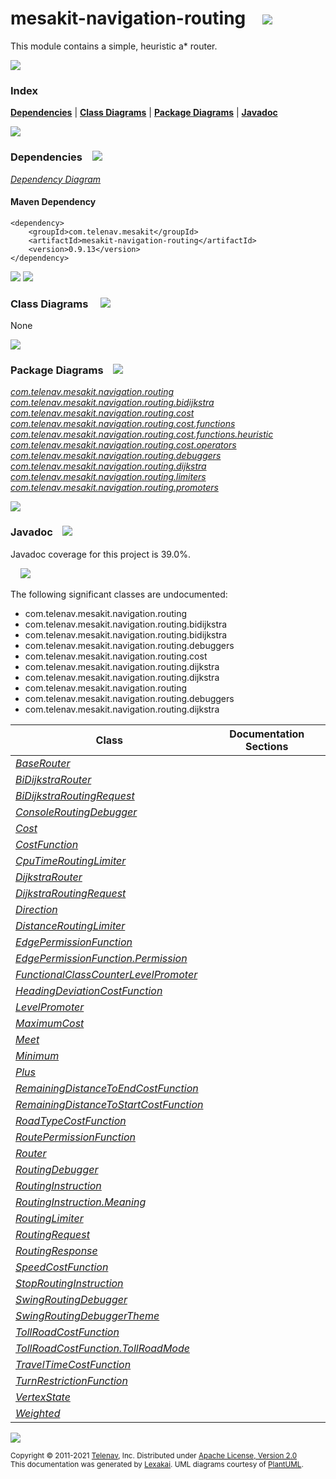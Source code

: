 [//]: # (start-user-text)



[//]: # (end-user-text)

# mesakit-navigation-routing &nbsp;&nbsp; <img src="https://telenav.github.io/telenav-assets/images/icons//branch-32.png" srcset="https://telenav.github.io/telenav-assets/images/icons//branch-32-2x.png 2x"/>

This module contains a simple, heuristic a* router.

<img src="https://telenav.github.io/telenav-assets/images/icons/horizontal-line-512.png" srcset="https://telenav.github.io/telenav-assets/images/separators/horizontal-line-512-2x.png 2x"/>

### Index



[**Dependencies**](#dependencies) | [**Class Diagrams**](#class-diagrams) | [**Package Diagrams**](#package-diagrams) | [**Javadoc**](#javadoc)

<img src="https://telenav.github.io/telenav-assets/images/icons/horizontal-line-512.png" srcset="https://telenav.github.io/telenav-assets/images/separators/horizontal-line-512-2x.png 2x"/>

### Dependencies <a name="dependencies"></a> &nbsp;&nbsp; <img src="https://telenav.github.io/telenav-assets/images/icons/dependencies-32.png" srcset="https://telenav.github.io/telenav-assets/images/icons/dependencies-32-2x.png 2x"/>

[*Dependency Diagram*](https://www.mesakit.org/0.9.13/lexakai/mesakit/mesakit-navigation/routing/documentation/diagrams/dependencies.svg)

#### Maven Dependency

    <dependency>
        <groupId>com.telenav.mesakit</groupId>
        <artifactId>mesakit-navigation-routing</artifactId>
        <version>0.9.13</version>
    </dependency>

<img src="https://telenav.github.io/telenav-assets/images/icons/horizontal-line-128.png" srcset="https://telenav.github.io/telenav-assets/images/separators/horizontal-line-128-2x.png 2x"/>

[//]: # (start-user-text)



[//]: # (end-user-text)

<img src="https://telenav.github.io/telenav-assets/images/icons/horizontal-line-128.png" srcset="https://telenav.github.io/telenav-assets/images/separators/horizontal-line-128-2x.png 2x"/>

### Class Diagrams <a name="class-diagrams"></a> &nbsp; &nbsp; <img src="https://telenav.github.io/telenav-assets/images/icons/diagram-40.png" srcset="https://telenav.github.io/telenav-assets/images/icons/diagram-40-2x.png 2x"/>

None

<img src="https://telenav.github.io/telenav-assets/images/icons/horizontal-line-128.png" srcset="https://telenav.github.io/telenav-assets/images/separators/horizontal-line-128-2x.png 2x"/>

### Package Diagrams <a name="package-diagrams"></a> &nbsp;&nbsp; <img src="https://telenav.github.io/telenav-assets/images/icons/box-32.png" srcset="https://telenav.github.io/telenav-assets/images/icons/box-32-2x.png 2x"/>

[*com.telenav.mesakit.navigation.routing*](https://www.mesakit.org/0.9.13/lexakai/mesakit/mesakit-navigation/routing/documentation/diagrams/com.telenav.mesakit.navigation.routing.svg)  
[*com.telenav.mesakit.navigation.routing.bidijkstra*](https://www.mesakit.org/0.9.13/lexakai/mesakit/mesakit-navigation/routing/documentation/diagrams/com.telenav.mesakit.navigation.routing.bidijkstra.svg)  
[*com.telenav.mesakit.navigation.routing.cost*](https://www.mesakit.org/0.9.13/lexakai/mesakit/mesakit-navigation/routing/documentation/diagrams/com.telenav.mesakit.navigation.routing.cost.svg)  
[*com.telenav.mesakit.navigation.routing.cost.functions*](https://www.mesakit.org/0.9.13/lexakai/mesakit/mesakit-navigation/routing/documentation/diagrams/com.telenav.mesakit.navigation.routing.cost.functions.svg)  
[*com.telenav.mesakit.navigation.routing.cost.functions.heuristic*](https://www.mesakit.org/0.9.13/lexakai/mesakit/mesakit-navigation/routing/documentation/diagrams/com.telenav.mesakit.navigation.routing.cost.functions.heuristic.svg)  
[*com.telenav.mesakit.navigation.routing.cost.operators*](https://www.mesakit.org/0.9.13/lexakai/mesakit/mesakit-navigation/routing/documentation/diagrams/com.telenav.mesakit.navigation.routing.cost.operators.svg)  
[*com.telenav.mesakit.navigation.routing.debuggers*](https://www.mesakit.org/0.9.13/lexakai/mesakit/mesakit-navigation/routing/documentation/diagrams/com.telenav.mesakit.navigation.routing.debuggers.svg)  
[*com.telenav.mesakit.navigation.routing.dijkstra*](https://www.mesakit.org/0.9.13/lexakai/mesakit/mesakit-navigation/routing/documentation/diagrams/com.telenav.mesakit.navigation.routing.dijkstra.svg)  
[*com.telenav.mesakit.navigation.routing.limiters*](https://www.mesakit.org/0.9.13/lexakai/mesakit/mesakit-navigation/routing/documentation/diagrams/com.telenav.mesakit.navigation.routing.limiters.svg)  
[*com.telenav.mesakit.navigation.routing.promoters*](https://www.mesakit.org/0.9.13/lexakai/mesakit/mesakit-navigation/routing/documentation/diagrams/com.telenav.mesakit.navigation.routing.promoters.svg)

<img src="https://telenav.github.io/telenav-assets/images/icons/horizontal-line-128.png" srcset="https://telenav.github.io/telenav-assets/images/separators/horizontal-line-128-2x.png 2x"/>

### Javadoc <a name="javadoc"></a> &nbsp;&nbsp; <img src="https://telenav.github.io/telenav-assets/images/icons/books-24.png" srcset="https://telenav.github.io/telenav-assets/images/icons/books-24-2x.png 2x"/>

Javadoc coverage for this project is 39.0%.  
  
&nbsp; &nbsp; <img src="https://telenav.github.io/telenav-assets/meter-40-96.png" srcset="https://telenav.github.io/telenav-assets/meter-40-96-2x.png 2x"/>


The following significant classes are undocumented:  

- com.telenav.mesakit.navigation.routing  
- com.telenav.mesakit.navigation.routing.bidijkstra  
- com.telenav.mesakit.navigation.routing.bidijkstra  
- com.telenav.mesakit.navigation.routing.debuggers  
- com.telenav.mesakit.navigation.routing.cost  
- com.telenav.mesakit.navigation.routing.dijkstra  
- com.telenav.mesakit.navigation.routing.dijkstra  
- com.telenav.mesakit.navigation.routing  
- com.telenav.mesakit.navigation.routing.debuggers  
- com.telenav.mesakit.navigation.routing.dijkstra

| Class | Documentation Sections |
|---|---|
| [*BaseRouter*](https://www.mesakit.org/0.9.13/javadoc/mesakit/mesakit.navigation.routing//////////////////////////////////////////////////.html) |  |  
| [*BiDijkstraRouter*](https://www.mesakit.org/0.9.13/javadoc/mesakit/mesakit.navigation.routing///////////////////////////////////////////////////////////////////.html) |  |  
| [*BiDijkstraRoutingRequest*](https://www.mesakit.org/0.9.13/javadoc/mesakit/mesakit.navigation.routing///////////////////////////////////////////////////////////////////////////.html) |  |  
| [*ConsoleRoutingDebugger*](https://www.mesakit.org/0.9.13/javadoc/mesakit/mesakit.navigation.routing////////////////////////////////////////////////////////////////////////.html) |  |  
| [*Cost*](https://www.mesakit.org/0.9.13/javadoc/mesakit/mesakit.navigation.routing/////////////////////////////////////////////////.html) |  |  
| [*CostFunction*](https://www.mesakit.org/0.9.13/javadoc/mesakit/mesakit.navigation.routing/////////////////////////////////////////////////////////.html) |  |  
| [*CpuTimeRoutingLimiter*](https://www.mesakit.org/0.9.13/javadoc/mesakit/mesakit.navigation.routing//////////////////////////////////////////////////////////////////////.html) |  |  
| [*DijkstraRouter*](https://www.mesakit.org/0.9.13/javadoc/mesakit/mesakit.navigation.routing///////////////////////////////////////////////////////////////.html) |  |  
| [*DijkstraRoutingRequest*](https://www.mesakit.org/0.9.13/javadoc/mesakit/mesakit.navigation.routing///////////////////////////////////////////////////////////////////////.html) |  |  
| [*Direction*](https://www.mesakit.org/0.9.13/javadoc/mesakit/mesakit.navigation.routing//////////////////////////////////////////////////////////.html) |  |  
| [*DistanceRoutingLimiter*](https://www.mesakit.org/0.9.13/javadoc/mesakit/mesakit.navigation.routing///////////////////////////////////////////////////////////////////////.html) |  |  
| [*EdgePermissionFunction*](https://www.mesakit.org/0.9.13/javadoc/mesakit/mesakit.navigation.routing///////////////////////////////////////////////////////////////////.html) |  |  
| [*EdgePermissionFunction.Permission*](https://www.mesakit.org/0.9.13/javadoc/mesakit/mesakit.navigation.routing//////////////////////////////////////////////////////////////////////////////.html) |  |  
| [*FunctionalClassCounterLevelPromoter*](https://www.mesakit.org/0.9.13/javadoc/mesakit/mesakit.navigation.routing/////////////////////////////////////////////////////////////////////////////////////.html) |  |  
| [*HeadingDeviationCostFunction*](https://www.mesakit.org/0.9.13/javadoc/mesakit/mesakit.navigation.routing/////////////////////////////////////////////////////////////////////////////////////////////.html) |  |  
| [*LevelPromoter*](https://www.mesakit.org/0.9.13/javadoc/mesakit/mesakit.navigation.routing/////////////////////////////////////////////////////.html) |  |  
| [*MaximumCost*](https://www.mesakit.org/0.9.13/javadoc/mesakit/mesakit.navigation.routing//////////////////////////////////////////////////////////////////.html) |  |  
| [*Meet*](https://www.mesakit.org/0.9.13/javadoc/mesakit/mesakit.navigation.routing/////////////////////////////////////////////////////.html) |  |  
| [*Minimum*](https://www.mesakit.org/0.9.13/javadoc/mesakit/mesakit.navigation.routing//////////////////////////////////////////////////////////////.html) |  |  
| [*Plus*](https://www.mesakit.org/0.9.13/javadoc/mesakit/mesakit.navigation.routing///////////////////////////////////////////////////////////.html) |  |  
| [*RemainingDistanceToEndCostFunction*](https://www.mesakit.org/0.9.13/javadoc/mesakit/mesakit.navigation.routing///////////////////////////////////////////////////////////////////////////////////////////////////.html) |  |  
| [*RemainingDistanceToStartCostFunction*](https://www.mesakit.org/0.9.13/javadoc/mesakit/mesakit.navigation.routing/////////////////////////////////////////////////////////////////////////////////////////////////////.html) |  |  
| [*RoadTypeCostFunction*](https://www.mesakit.org/0.9.13/javadoc/mesakit/mesakit.navigation.routing/////////////////////////////////////////////////////////////////////////////////////.html) |  |  
| [*RoutePermissionFunction*](https://www.mesakit.org/0.9.13/javadoc/mesakit/mesakit.navigation.routing////////////////////////////////////////////////////////////////////.html) |  |  
| [*Router*](https://www.mesakit.org/0.9.13/javadoc/mesakit/mesakit.navigation.routing//////////////////////////////////////////////.html) |  |  
| [*RoutingDebugger*](https://www.mesakit.org/0.9.13/javadoc/mesakit/mesakit.navigation.routing///////////////////////////////////////////////////////.html) |  |  
| [*RoutingInstruction*](https://www.mesakit.org/0.9.13/javadoc/mesakit/mesakit.navigation.routing//////////////////////////////////////////////////////////.html) |  |  
| [*RoutingInstruction.Meaning*](https://www.mesakit.org/0.9.13/javadoc/mesakit/mesakit.navigation.routing//////////////////////////////////////////////////////////////////.html) |  |  
| [*RoutingLimiter*](https://www.mesakit.org/0.9.13/javadoc/mesakit/mesakit.navigation.routing//////////////////////////////////////////////////////.html) |  |  
| [*RoutingRequest*](https://www.mesakit.org/0.9.13/javadoc/mesakit/mesakit.navigation.routing//////////////////////////////////////////////////////.html) |  |  
| [*RoutingResponse*](https://www.mesakit.org/0.9.13/javadoc/mesakit/mesakit.navigation.routing///////////////////////////////////////////////////////.html) |  |  
| [*SpeedCostFunction*](https://www.mesakit.org/0.9.13/javadoc/mesakit/mesakit.navigation.routing//////////////////////////////////////////////////////////////////////////////////.html) |  |  
| [*StopRoutingInstruction*](https://www.mesakit.org/0.9.13/javadoc/mesakit/mesakit.navigation.routing//////////////////////////////////////////////////////////////.html) |  |  
| [*SwingRoutingDebugger*](https://www.mesakit.org/0.9.13/javadoc/mesakit/mesakit.navigation.routing//////////////////////////////////////////////////////////////////////.html) |  |  
| [*SwingRoutingDebuggerTheme*](https://www.mesakit.org/0.9.13/javadoc/mesakit/mesakit.navigation.routing///////////////////////////////////////////////////////////////////////////.html) |  |  
| [*TollRoadCostFunction*](https://www.mesakit.org/0.9.13/javadoc/mesakit/mesakit.navigation.routing///////////////////////////////////////////////////////////////////////////.html) |  |  
| [*TollRoadCostFunction.TollRoadMode*](https://www.mesakit.org/0.9.13/javadoc/mesakit/mesakit.navigation.routing////////////////////////////////////////////////////////////////////////////////////////.html) |  |  
| [*TravelTimeCostFunction*](https://www.mesakit.org/0.9.13/javadoc/mesakit/mesakit.navigation.routing/////////////////////////////////////////////////////////////////////////////.html) |  |  
| [*TurnRestrictionFunction*](https://www.mesakit.org/0.9.13/javadoc/mesakit/mesakit.navigation.routing//////////////////////////////////////////////////////////////////////////////.html) |  |  
| [*VertexState*](https://www.mesakit.org/0.9.13/javadoc/mesakit/mesakit.navigation.routing////////////////////////////////////////////////////////////.html) |  |  
| [*Weighted*](https://www.mesakit.org/0.9.13/javadoc/mesakit/mesakit.navigation.routing///////////////////////////////////////////////////////////////.html) |  |  

[//]: # (start-user-text)



[//]: # (end-user-text)

<img src="https://telenav.github.io/telenav-assets/images/icons/horizontal-line-512.png" srcset="https://telenav.github.io/telenav-assets/images/separators/horizontal-line-512-2x.png 2x"/>

<sub>Copyright &#169; 2011-2021 [Telenav](https://telenav.com), Inc. Distributed under [Apache License, Version 2.0](LICENSE)</sub>  
<sub>This documentation was generated by [Lexakai](https://lexakai.org). UML diagrams courtesy of [PlantUML](https://plantuml.com).</sub>
